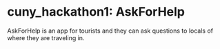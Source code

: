 # cuny_hackathon1: AskForHelp

AskForHelp is an app for tourists and they can ask questions to locals of where they are traveling in. 
